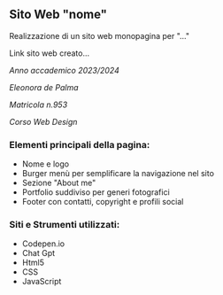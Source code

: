 ## Sito Web "nome"

Realizzazione di un sito web monopagina per "..."

Link sito web creato...

*Anno accademico 2023/2024*

*Eleonora de Palma*

*Matricola n.953*

*Corso Web Design*

### Elementi principali della pagina:
* Nome e logo
* Burger menù per semplificare la navigazione nel sito
* Sezione "About me"
* Portfolio suddiviso per generi fotografici
* Footer con contatti, copyright e profili social

### Siti e Strumenti utilizzati:
* Codepen.io
* Chat Gpt
* Html5
* CSS
* JavaScript
